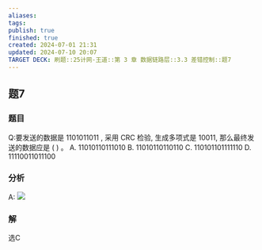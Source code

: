 ```yaml
---
aliases: 
tags: 
publish: true
finished: true
created: 2024-07-01 21:31
updated: 2024-07-10 20:07
TARGET DECK: 刷题::25计网-王道::第 3 章 数据链路层::3.3 差错控制::题7
---
```


## 题7
### 题目
Q:要发送的数据是 1101011011 , 采用 CRC 检验, 生成多项式是 10011, 那么最终发送的数据应是 ( ) 。
A. 11010110111010 B. 11010110110110
C. 110101101111110 D. 11110011011100
### 分析
A: 
![](https://img.hwenyi.live/202407102009585.webp)
### 解
选C
<!--ID: 1720668435086-->
